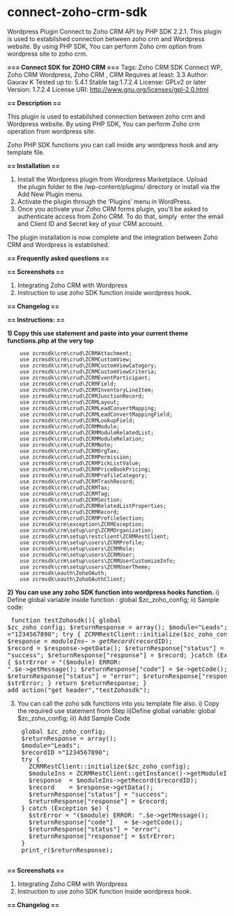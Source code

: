 # connect-zoho-crm-sdk
Wordpress Plugin Connect to Zoho CRM API by PHP SDK 2.2.1. This plugin is used to estabilshed connection between zoho crm and Wordpress website. By using PHP SDK, You can perform Zoho crm option from wordpress site to zoho crm.


**=== Connect SDK for ZOHO CRM ===**
Tags: Zoho CRM SDK Connect WP, Zoho CRM Wordpress, Zoho CRM , CRM
Requires at least: 3.3
Author: Gaurav K
Tested up to: 5.4.1
Stable tag:1.7.2.4
License: GPLv2 or later
Version: 1.7.2.4
License URI: http://www.gnu.org/licenses/gpl-2.0.html



**== Description ==**

This plugin is used to estabilshed connection between zoho crm and Wordpress website.
By using PHP SDK, You can perform Zoho crm operation from wordpress site.

Zoho PHP SDK functions you can call inside any wordpress hook and any template file.

**== Installation ==**

1. Install the Wordpress plugin from Wordpress Marketplace. Upload the plugin folder to the /wp-content/plugins/ directory or install via the Add New Plugin menu.
2. Activate the plugin through the ‘Plugins’ menu in WordPress.
3. Once you activate your Zoho CRM forms plugin, you'll be asked to authenticate access from Zoho CRM. To do that, simply  enter the email and Client ID and Secret key of your CRM account.

The plugin installation is now complete and the integration between Zoho CRM and Wordpress is established.



**== Frequently asked questions ==**



**== Screenshots ==**

1. Integrating Zoho CRM with Wordpress
2. Instruction to use zoho SDK function inside wordpress hook.

**== Changelog ==**

**== Instructions: ==**

**1) Copy this use statement and paste into your current theme functions.php at the very top**

        use zcrmsdk\crm\crud\ZCRMAttachment;
        use zcrmsdk\crm\crud\ZCRMCustomView;
        use zcrmsdk\crm\crud\ZCRMCustomViewCategory;
        use zcrmsdk\crm\crud\ZCRMCustomViewCriteria;
        use zcrmsdk\crm\crud\ZCRMEventParticipant;
        use zcrmsdk\crm\crud\ZCRMField;
        use zcrmsdk\crm\crud\ZCRMInventoryLineItem;
        use zcrmsdk\crm\crud\ZCRMJunctionRecord;
        use zcrmsdk\crm\crud\ZCRMLayout;
        use zcrmsdk\crm\crud\ZCRMLeadConvertMapping;
        use zcrmsdk\crm\crud\ZCRMLeadConvertMappingField;
        use zcrmsdk\crm\crud\ZCRMLookupField;
        use zcrmsdk\crm\crud\ZCRMModule;
        use zcrmsdk\crm\crud\ZCRMModuleRelatedList;
        use zcrmsdk\crm\crud\ZCRMModuleRelation;
        use zcrmsdk\crm\crud\ZCRMNote;
        use zcrmsdk\crm\crud\ZCRMOrgTax;
        use zcrmsdk\crm\crud\ZCRMPermission;
        use zcrmsdk\crm\crud\ZCRMPickListValue;
        use zcrmsdk\crm\crud\ZCRMPriceBookPricing;
        use zcrmsdk\crm\crud\ZCRMProfileCategory;
        use zcrmsdk\crm\crud\ZCRMTrashRecord;
        use zcrmsdk\crm\crud\ZCRMTax;
        use zcrmsdk\crm\crud\ZCRMTag;
        use zcrmsdk\crm\crud\ZCRMSection;
        use zcrmsdk\crm\crud\ZCRMRelatedListProperties;
        use zcrmsdk\crm\crud\ZCRMRecord;
        use zcrmsdk\crm\crud\ZCRMProfileSection;
        use zcrmsdk\crm\exception\ZCRMException;
        use zcrmsdk\crm\setup\org\ZCRMOrganization;
        use zcrmsdk\crm\setup\restclient\ZCRMRestClient;
        use zcrmsdk\crm\setup\users\ZCRMProfile;
        use zcrmsdk\crm\setup\users\ZCRMRole;
        use zcrmsdk\crm\setup\users\ZCRMUser;
        use zcrmsdk\crm\setup\users\ZCRMUserCustomizeInfo;
        use zcrmsdk\crm\setup\users\ZCRMUserTheme;
        use zcrmsdk\oauth\ZohoOAuth;
        use zcrmsdk\oauth\ZohoOAuthClient;

**2) You can use any zoho SDK function into wordpress hooks function.**
	i) Define global variable inside function : global $zc_zoho_config;
	ii) Sample code:
	<pre>
	function testZohosdk(){
	   global $zc_zoho_config;
	   $returnResponse = array();
	   $module="Leads";
	   $recordID ="1234567890";
	  try {
	     ZCRMRestClient::initialize($zc_zoho_config);
	     $moduleIns = ZCRMRestClient::getInstance()->getModuleInstance($module);
	     $response  = $moduleIns->getRecord($recordID);
	     $record    = $response->getData();
	     $returnResponse["status"] = "success";
	     $returnResponse["response"] = $record;
	   }catch (Exception $e) {
	     $strError = "($module) ERROR: ".$e->getMessage();
	     $returnResponse["code"]   = $e->getCode();
	     $returnResponse["status"] = "error";
	     $returnResponse["response"] = $strError;
	   }
	   return $returnResponse; 
	}
	add_action("get_header","testZohosdk");
	</pre>
         
3) You can call the zoho sdk functions into you template file also.
	i) Copy the required use statement from Step 
	ii)Define global variable: global $zc_zoho_config;
	iii) Add Sample Code
	<pre>
	global $zc_zoho_config;
	$returnResponse = array();
	$module="Leads";
	$recordID ="1234567890";
	try {
	  ZCRMRestClient::initialize($zc_zoho_config);
	  $moduleIns = ZCRMRestClient::getInstance()->getModuleInstance($module);
	  $response  = $moduleIns->getRecord($recordID);
	  $record    = $response->getData();
	  $returnResponse["status"] = "success";
	  $returnResponse["response"] = $record;
	} catch (Exception $e) {
	  $strError = "($module) ERROR: ".$e->getMessage();
	  $returnResponse["code"]   = $e->getCode();
	  $returnResponse["status"] = "error";
	  $returnResponse["response"] = $strError;
	}
	print_r($returnResponse); 
	</pre>


**== Screenshots ==**

1. Integrating Zoho CRM with Wordpress
2. Instruction to use zoho SDK function inside wordpress hook.

**== Changelog ==**
